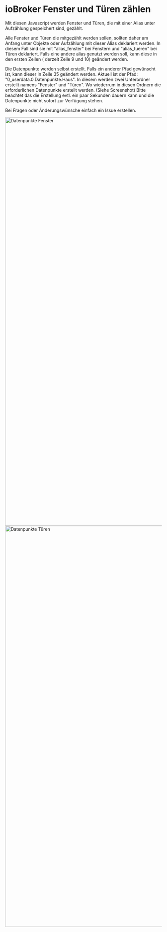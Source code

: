 # ioBroker Fenster und Türen zählen
Mit diesen Javascript werden Fenster und Türen, die mit einer Alias unter Aufzählung gespeichert sind, gezählt.

Alle Fenster und Türen die mitgezählt werden sollen, sollten daher am Anfang unter Objekte oder Aufzählung mit dieser Alias deklariert werden. In diesem Fall sind sie mit "alias_fenster" bei Fenstern und "alias_tueren" bei Türen deklariert. Falls eine andere alias genutzt werden soll, kann diese in den ersten Zeilen ( derzeit Zeile 9 und 10) geändert werden.

Die Datenpunkte werden selbst erstellt. Falls ein anderer Pfad gewünscht ist, kann dieser in Zeile 35 geändert werden. Aktuell ist der Pfad: "0_userdata.0.Datenpunkte.Haus". In diesem werden zwei Unterordner erstellt namens "Fenster" und "Türen". Wo wiederrum in diesen Ordnern die erforderlichen Datenpunkte erstellt werden. (Siehe Screenshot) Bitte beachtet das die Erstellung evtl. ein paar Sekunden dauern kann und die Datenpunkte nicht sofort zur Verfügung stehen.

Bei Fragen oder Änderungswünsche einfach ein Issue erstellen.

<img width="1310" alt="Datenpunkte Fenster" src="https://user-images.githubusercontent.com/66088020/149665625-6037c539-03a2-4154-b48c-a8238d9df5a9.png">

<img width="1286" alt="Datenpunkte Türen" src="https://user-images.githubusercontent.com/66088020/149665631-e8817a7d-4fd1-455b-82b7-852732f698af.png">
